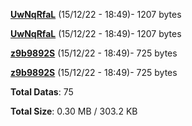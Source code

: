 [**UwNqRfaL**](/data/UwNqRfaL.txt) (15/12/22 - 18:49)- 1207 bytes

[**UwNqRfaL**](/data/UwNqRfaL.txt) (15/12/22 - 18:49)- 1207 bytes

[**z9b9892S**](/data/z9b9892S.txt) (15/12/22 - 18:49)- 725 bytes

[**z9b9892S**](/data/z9b9892S.txt) (15/12/22 - 18:49)- 725 bytes

**Total Datas**: 75

**Total Size**: 0.30 MB / 303.2 KB